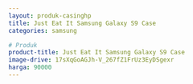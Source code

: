 ```yaml
---
layout: produk-casinghp
title: Just Eat It Samsung Galaxy S9 Case
categories: samsung

# Produk
product-title: Just Eat It Samsung Galaxy S9 Case
image-drive: 17sXqGoAGJh-V_267fZ1FrUz3EyDSgexr
harga: 90000
---
```

